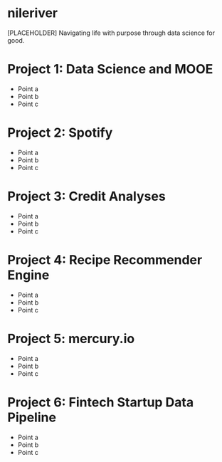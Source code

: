 # nileriver
[PLACEHOLDER] Navigating life with purpose through data science for good.

# Project 1: Data Science and MOOE
* Point a
* Point b
* Point c

# Project 2: Spotify
* Point a
* Point b
* Point c

# Project 3: Credit Analyses
* Point a
* Point b
* Point c

# Project 4: Recipe Recommender Engine
* Point a
* Point b
* Point c

# Project 5: mercury.io
* Point a
* Point b
* Point c

# Project 6: Fintech Startup Data Pipeline
* Point a
* Point b
* Point c
